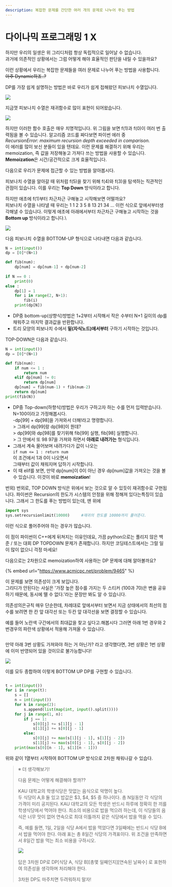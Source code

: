 ```yaml
---
description: 복잡한 문제를 간단한 여러 개의 문제로 나누어 푸는 방법
---
```


# 다이나믹 프로그래밍 1 X

하지만 우리의 일생은 위 그리디처럼 항상 독립적으로 일어날 수 없습니다.\
과거에 의존적인 상황에서는 그럼 어떻게 해야 효율적인 판단을 내릴 수 있을까요?

이런 상황에서 우리는 복잡한 문제들을 여러 문제로 나누어 푸는 방법을 사용합니다. \
~~아주 Dynamic하죠..?~~

DP를 가장 쉽게 설명하는 방법은 바로 우리가 쉽게 접해왔던 피보나치 수열입니다.

![](<../.gitbook/assets/image (8).png>)

지금껏 피보나치 수열은 재귀함수로 많이 표현이 되어왔습니다.

![](<../.gitbook/assets/image (1) (1).png>)

하지만 이러한 함수 호출은 매우 치명적입니다. 위 그림을 보면 f(1)과 f(0)이 여러 번 출력됨을 볼 수 있습니다. 알고리즘 코드를 짜다보면 파이썬 에러 중\
_RecursionError: maximum recursion depth exceeded in comparison._\
이 에러를 많이 보신 분들이 있을 텐데요. 이런 문제를 해결하기 위해 우리는 memoization, 즉 값을 저장해놓고 가져다 쓰는 방법을 사용할 수 있습니다. **Memoization**은 시간/공간적으로 크게 효율적입니다.

다음으로 우리가 문제에 접근할 수 있는 방법을 알아봅시다.

피보나치 수열을 알아갈 때 위처럼 f(5)을 찾기 위해 f(4)와 f(3)을 탐색하는 직관적인 관점이 있습니다. 이를 우리는 **Top Down** 방식이라고 합니다.

하지만 애초에 f(1)부터 차근차근 구해놓고 시작해보면 어떨까요?\
피보나치 수열을 나타낼 때 우리는 1 1 2 3 5 8 13 21 34 … 이런 식으로 앞에서부터생각해낼 수 있습니다. 이렇게 애초에 아래에서부터 차근차근 구해놓고 시작하는 것을 **Bottom up** 방식이라고 합니다.\


![](<../.gitbook/assets/image (9).png>)

다음 피보나치 수열을  BOTTOM-UP 형식으로 나타내면 다음과 같습니다.

```python
N = int(input())
dp = [0]*(N+1)

def fib(num):
    dp[num] = dp[num-1] + dp[num-2]
    
if N == 0 :
    print(0)
else :
    dp[1] = 1
    for i in range(2, N+1):
        fib(i)
    print(dp[N])
```

* DP중 bottom-up(상향식)방법은 1+2부터 시작해서 작은 수부터 N+1 길이의 dp를 채워주고 마지막 결과값을 반환합니다.
* 트리 모양의 피보나치 수에서 **밑(자식노드)에서부터** 구하기 시작하는 것입니다.



TOP-DOWN은 다음과 같습니다.

```python
N = int(input())
dp = [0]*(N+1)

def fib(num):
    if num <= 1 :
        return num
    elif dp[num] != 0:
        return dp[num]
    dp[num] = fib(num-1) + fib(num-2)
    return dp[num]
print(fib(N))
```

* DP중 Top-down(하향식)방법은 우리가 구하고자 하는 수를 먼저 입력받습니다. N=100이라고 가정해봅시다.\
  \-dp\[99] + dp\[98]을 가져와서 더해!라고 명령합니다.\
  \> 그래서 dp\[99]랑 dp\[98]이 뭔데?\
  \> dp\[99]와 dp\[98]를 찾기위해 fib\[99] 실행, fib\[98] 실행합니다.\
  \> 그 안에서 또 98 97을 가져와  하면서 **아래로 내려가는** 형식입니다.
* 그래서 계속 물어보며 내려가다가 값이 나오는\
  `if num <= 1 : return num`\
  이 조건에서 1과 0이 나오면서\
  그때부터 값이 채워지며 답하기 시작합니다.
* 이 때 elif를 보면, 만약 dp\[num]이 0이 아닌 경우 dp\[num]값을 가져오는 것을 볼 수 있습니다. 이것이 바로 **memoization**!

번외)  번외로, TOP DOWN 방식은 위에서 보는 것으로 알 수 있듯이 재귀함수로 구현됩니다. 파이썬은 Recursion의 한도가 시스템의 안정을 위해 정해져 있다는특징이  있습니다. 그래서 그 한도를 푸는 방법이 있는데, 맨 위에

```python
import sys     
sys.setrecursionlimit(10000)     #재귀의 한도를 10000까지 풀어준다.
```

이런 식으로 풀어주어야 하는 경우가 많습니다.

이 점이 파이썬이 C++에게 뒤쳐지는 이유인데요, 가끔 python으로는 풀리지 않은 백준 / 또는 대회 DP TOPDOWN 문제가 존재합니다. 하지만 코딩테스트에서는 그럴 일이 많이 없으니 걱정 마세요!



다음으로는 2차원으로 memoization하여 사용하는 DP 문제에 대해 알아볼까요?

{% embed url="https://www.acmicpc.net/problem/9465" %}

이 문제를 보면 의존성이 크게 보입니다.\
그리디가 안된다는 사실은 '가장 높은 점수를 가지는 두 스티커 (100과 70)은 변을 공유하기 때문에, 동시에 뗄 수 없다.'라는 문장만 봐도 알 수 있습니다.

의존성의은규칙 매우 단순한데, 차례대로 앞에서부터 보면서 지금 상태에서의 최선의 점수를 보려면 한 칸 앞 대각선 또는 두칸 앞 대각선을 보면 결정할 수 있습니다.



예를 들어 노란색 구간에서의 최대값을 찾고 싶다고.해봅시다 그러면 아래 1번 경우와 2번경우의 파란색 상황에서 적용해 가져올 수 있습니다.

<figure><img src="../.gitbook/assets/image (5).png" alt=""><figcaption></figcaption></figure>

만약 아래 3번 상황도 가져와야 하는 거 아닌가? 라고 생각했다면, 3번 상황은 1번 상황에 이미 반영되어 있을 것이므로 불가능합니다!

![](<../.gitbook/assets/image (10).png>)

이를 모두 종합하여 이렇게 BOTTOM UP DP를 구현할 수 있습니다.

<figure><img src="../.gitbook/assets/image (2).png" alt=""><figcaption></figcaption></figure>

```python
t = int(input())
for i in range(t):
    s = []
    n = int(input())
    for k in range(2):
        s.append(list(map(int, input().split())))
    for j in range(1, n):
        if j == 1:
            s[0][j] += s[1][j - 1]
            s[1][j] += s[0][j - 1]
        else:
            s[0][j] += max(s[1][j - 1], s[1][j - 2])
            s[1][j] += max(s[0][j - 1], s[0][j - 2])
    print(max(s[0][n - 1], s[1][n - 1]))

```

위와 같이 1열부터 시작하여 BOTTOM UP 방식으로 2차원 채워나갈 수 있습다.



> ※ 더 생각해보기!
>
> 다음 문제는 어떻게 해결해야 할까??
>
> KAU 대학교의 학생식당은 맛없는 음식으로 악명이 높다. \
> 두 식당이 A,B 둘 있고 밥값은 $3, $4, $5 중 하나이다. 총 N일동안 각 식당의 가격이 미리 공지된다. KAU 대학교의 모든 학생은 반드시 하루에 정확히 한 끼를 학생식당에서 먹어야 한다. 최소의 비용으로 밥을 먹으려 하는데, 이 식당들의 음식은 너무 맛이 없어 연속으로 최대 이틀까지 같은 식당에서 밥을 먹을 수 있다.&#x20;
>
> 즉, 예를 들면, 1일, 2일을 식당 A에서 밥을 먹었다면 3일째에는 반드시 식당 B에서 밥을 먹어야 한다. 아래 표는 총 8일간 식당의 가격표이다. 위 조건을 만족하면서 8일간 밥을 먹는 최소 비용을 구하시오.
>
> ![](../.gitbook/assets/image.png)\
> \
> 답은 3차원 DP로 DP\[식당 A, 식당 B]\[총몇 일째인지]\[연속된 날짜수] 로 표현하여 의존성을 생각하며 처리해야 한다.&#x20;
>
> 3차원 DP도 마주치면 두려워하지 말자!



